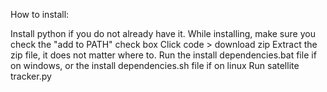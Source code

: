 How to install:

Install python if you do not already have it. While installing, make sure you check the "add to PATH" check box
Click code > download zip
Extract the zip file, it does not matter where to.
Run the install dependencies.bat file if on windows, or the install dependencies.sh file if on linux
Run satellite tracker.py